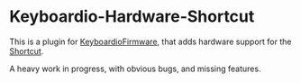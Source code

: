 # Keyboardio-Hardware-Shortcut

This is a plugin for [KeyboardioFirmware][fw], that adds hardware support for
the [Shortcut][shortcut].

A heavy work in progress, with obvious bugs, and missing features.

 [fw]: https://github.com/keyboardio/KeyboardioFirmware
 [shortcut]: http://shortcut.gg/
